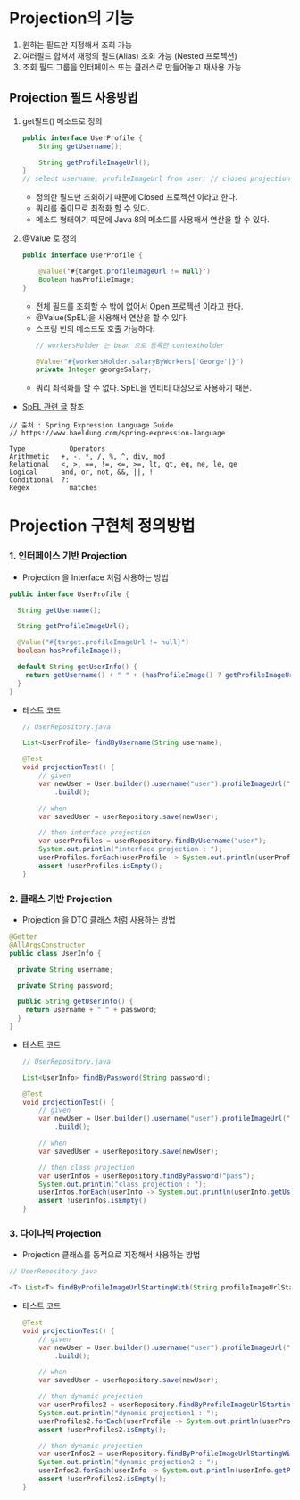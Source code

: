 
# Projection의 기능

1. 원하는 필드만 지정해서 조회 가능
2. 여러필드 합쳐서 재정의 필드(Alias) 조회 가능 (Nested 프로젝션)
3. 조회 필드 그룹을 인터페이스 또는 클래스로 만들어놓고 재사용 가능

## Projection 필드 사용방법
1. get필드() 메소드로 정의
    ```java
    public interface UserProfile {
        String getUsername();

        String getProfileImageUrl();
    }
    // select username, profileImageUrl from user; // closed projection
    ```
    - 정의한 필드만 조회하기 때문에 Closed 프로젝션 이라고 한다.
    - 쿼리를 줄이므로 최적화 할 수 있다.
    - 메소드 형태이기 때문에 Java 8의 메소드를 사용해서 연산을 할 수 있다.
 
2. @Value 로 정의
    ```java
    public interface UserProfile {

        @Value('#{target.profileImageUrl != null}')
        Boolean hasProfileImage;
    }
    ```
    - 전체 필드를 조회할 수 밖에 없어서 Open 프로젝션 이라고 한다.
    - @Value(SpEL)을 사용해서 연산을 할 수 있다. 
    - 스프링 빈의 메소드도 호출 가능하다.
        ```java
        // workersHolder 는 bean 으로 등록한 contextHolder

        @Value("#{workersHolder.salaryByWorkers['George']}")
        private Integer georgeSalary;
        ```
    - 쿼리 최적화를 할 수 없다. SpEL을 엔티티 대상으로 사용하기 때문.

- [SpEL 관련 글]("https://www.baeldung.com/spring-expression-language") 참조
```text
// 출처 : Spring Expression Language Guide
// https://www.baeldung.com/spring-expression-language

Type	       Operators
Arithmetic	 +, -, *, /, %, ^, div, mod
Relational	 <, >, ==, !=, <=, >=, lt, gt, eq, ne, le, ge
Logical	     and, or, not, &&, ||, !
Conditional	 ?:
Regex	       matches
```



# Projection 구현체 정의방법

### 1. **인터페이스 기반** Projection

- Projection 을 Interface 처럼 사용하는 방법
```java
public interface UserProfile {

  String getUsername();

  String getProfileImageUrl();

  @Value("#{target.profileImageUrl != null}")
  boolean hasProfileImage();

  default String getUserInfo() {
    return getUsername() + " " + (hasProfileImage() ? getProfileImageUrl() : "");
  }
}
```
- 테스트 코드
    ```java
    // UserRepository.java

    List<UserProfile> findByUsername(String username);
    ```

    ```java
    @Test
    void projectionTest() {
        // given
        var newUser = User.builder().username("user").profileImageUrl("http://").password("pass")
            .build();

        // when
        var savedUser = userRepository.save(newUser);

        // then interface projection
        var userProfiles = userRepository.findByUsername("user");
        System.out.println("interface projection : ");
        userProfiles.forEach(userProfile -> System.out.println(userProfile.hasProfileImage()));
        assert !userProfiles.isEmpty();
    }
    ```
### 2. 클래스 기반 Projection

- Projection 을 DTO 클래스 처럼 사용하는 방법
```java
@Getter
@AllArgsConstructor
public class UserInfo {

  private String username;

  private String password;

  public String getUserInfo() {
    return username + " " + password;
  }
}
```

- 테스트 코드
    ```java
    // UserRepository.java

    List<UserInfo> findByPassword(String password);
    ```

    ```java
    @Test
    void projectionTest() {
        // given
        var newUser = User.builder().username("user").profileImageUrl("http://").password("pass")
            .build();

        // when
        var savedUser = userRepository.save(newUser);

        // then class projection
        var userInfos = userRepository.findByPassword("pass");
        System.out.println("class projection : ");
        userInfos.forEach(userInfo -> System.out.println(userInfo.getUserInfo()));
        assert !userInfos.isEmpty()
    }
    ```


### 3. 다이나믹 Projection

- Projection 클래스를 동적으로 지정해서 사용하는 방법
```java
// UserRepository.java

<T> List<T> findByProfileImageUrlStartingWith(String profileImageUrlStartWith, Class<T> type);
```
- 테스트 코드
    ```java
    @Test
    void projectionTest() {
        // given
        var newUser = User.builder().username("user").profileImageUrl("http://").password("pass")
            .build();

        // when
        var savedUser = userRepository.save(newUser);

        // then dynamic projection
        var userProfiles2 = userRepository.findByProfileImageUrlStartingWith("http", UserProfile.class);
        System.out.println("dynamic projection1 : ");
        userProfiles2.forEach(userProfile -> System.out.println(userProfile.getProfileImageUrl()));
        assert !userProfiles2.isEmpty();

        // then dynamic projection
        var userInfos2 = userRepository.findByProfileImageUrlStartingWith("http", UserInfo.class);
        System.out.println("dynamic projection2 : ");
        userInfos2.forEach(userInfo -> System.out.println(userInfo.getProfileImageUrl()));
        assert !userProfiles2.isEmpty();
    }
    ```

